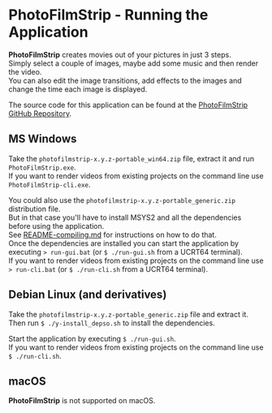 # PhotoFilmStrip - Running the Application

**PhotoFilmStrip** creates movies out of your pictures in just 3 steps.  
Simply select a couple of images, maybe add some music and then render the video.  
You can also edit the image transitions, add effects to the images and change the
time each image is displayed.

The source code for this application can be found at the [PhotoFilmStrip GitHub Repository](https://github.com/tsitle/photofilmstrip/).

## MS Windows

Take the `photofilmstrip-x.y.z-portable_win64.zip` file, extract it and run `PhotoFilmStrip.exe`.  
If you want to render videos from existing projects on the command line use `PhotoFilmStrip-cli.exe`.

You could also use the `photofilmstrip-x.y.z-portable_generic.zip` distribution file.  
But in that case you'll have to install MSYS2 and all the dependencies before using the application.  
See [README-compiling.md](https://github.com/tsitle/photofilmstrip/blob/master/README-compiling.md) for instructions on how to do that.  
Once the dependencies are installed you can start the application by executing `> run-gui.bat`
(or `$ ./run-gui.sh` from a UCRT64 terminal).  
If you want to render videos from existing projects on the command line use `> run-cli.bat`
(or `$ ./run-cli.sh` from a UCRT64 terminal).

## Debian Linux (and derivatives)

Take the `photofilmstrip-x.y.z-portable_generic.zip` file and extract it.  
Then run `$ ./y-install_depso.sh` to install the dependencies.

Start the application by executing `$ ./run-gui.sh`.  
If you want to render videos from existing projects on the command line use `$ ./run-cli.sh`.

## macOS

**PhotoFilmStrip** is not supported on macOS.  
